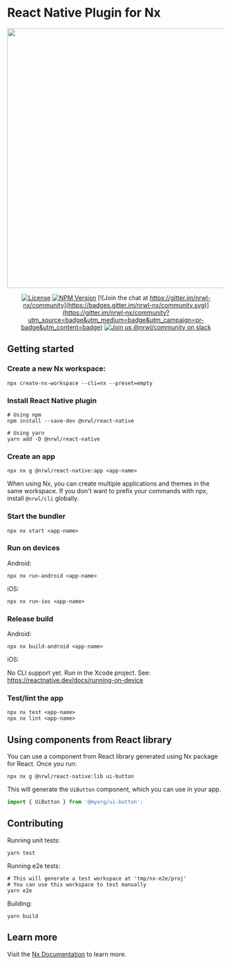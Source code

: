 # React Native Plugin for Nx

<p align="center"><img src="https://raw.githubusercontent.com/nrwl/nx/master/images/nx-react.png" width="600"></p>

<div align="center">

[![License](https://img.shields.io/npm/l/@nrwl/workspace.svg?style=flat-square)]()
[![NPM Version](https://badge.fury.io/js/%40nrwl%2Freact-native.svg)](https://www.npmjs.com/@nrwl/react-native)
[![Join the chat at https://gitter.im/nrwl-nx/community](https://badges.gitter.im/nrwl-nx/community.svg)](https://gitter.im/nrwl-nx/community?utm_source=badge&utm_medium=badge&utm_campaign=pr-badge&utm_content=badge)
[![Join us @nrwl/community on slack](https://img.shields.io/badge/slack-%40nrwl%2Fcommunity-brightgreen)](https://join.slack.com/t/nrwlcommunity/shared_invite/enQtNzU5MTE4OTQwOTk0LTgxY2E0ZWYzMWE0YzA5ZDA2MWM1NDVhNmI2ZWMyYmZhNWJiODk3MjkxZjY3MzU5ZjRmM2NmNWU1OTgyZmE4Mzc)

</div>


## Getting started

### Create a new Nx workspace:

```
npx create-nx-workspace --cli=nx --preset=empty
```

### Install React Native plugin

```
# Using npm
npm install --save-dev @nrwl/react-native

# Using yarn
yarn add -D @nrwl/react-native
```

### Create an app


```
npx nx g @nrwl/react-native:app <app-name>
```

When using Nx, you can create multiple applications and themes in the same workspace. If you don't want to prefix your commands with npx, install `@nrwl/cli` globally.


### Start the bundler

```
npx nx start <app-name> 
```

### Run on devices

Android:

```
npx nx run-android <app-name>
```

iOS:

```
npx nx run-ios <app-name>
```

### Release build

Android:

```
npx nx build-android <app-name>
```

iOS:

No CLI support yet. Run in the Xcode project. See: https://reactnative.dev/docs/running-on-device

### Test/lint the app

```
npx nx test <app-name>
npx nx lint <app-name>
```

## Using components from React library

You can use a component from React library generated using Nx package for React. Once you run:

```
npx nx g @nrwl/react-native:lib ui-button
```

This will generate the `UiButton` component, which you can use in your app.

```jsx
import { UiButton } from '@myorg/ui-button';
```

## Contributing

Running unit tests:

```
yarn test
```

Running e2e tests:

```
# This will generate a test workspace at 'tmp/nx-e2e/proj'
# You can use this workspace to test manually
yarn e2e
```

Building:

```
yarn build
```

## Learn more

Visit the [Nx Documentation](https://nx.dev) to learn more.
